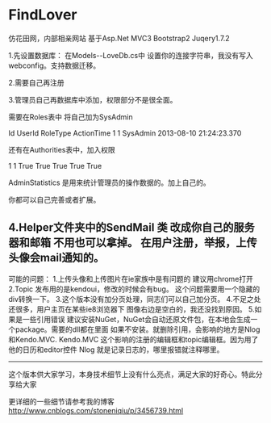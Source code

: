 ﻿FindLover
=========

仿花田网，内部相亲网站 基于Asp.Net MVC3 Bootstrap2 Juqery1.7.2

1.先设置数据库：
  在Models--LoveDb.cs中 设置你的连接字符串，我没有写入webconfig。支持数据迁移。

2.需要自己再注册

3.管理员自己再数据库中添加，权限部分不是很全面。
  
  需要在Roles表中 将自己加为SysAdmin 

  Id    UserId  RoleType         ActionTime
  1	1	SysAdmin	2013-08-10 21:24:23.370

 还有在Authorities表中，加入权限

  1	1	True	True	True	True	True

  AdminStatistics 是用来统计管理员的操作数据的。加上自己的。

  你都可以自己完善或者扩展。

4.Helper文件夹中的SendMail 类 改成你自己的服务器和邮箱 不用也可以拿掉。
  在用户注册，举报，上传头像会mail通知的。
----------------------------------------------------------------------------------------
可能的问题：
 1.上传头像和上传图片在ie家族中是有问题的  建议用chrome打开
 2.Topic 发布用的是kendoui，修改的时候会有bug。 这个问题需要用一个隐藏的div转换一下。
 3.这个版本没有加分页处理，同志们可以自己加分页。
 4.不足之处还很多，用户主页在某些ie8浏览器下 图像右边是空白的，我还没找到原因。
 5.如果是一些引用错误 建议安装NuGet，NuGet会自动还原文件包，在本地会生成一个package。需要的dll都在里面
   如果不安装。就删除引用，会影响的地方是Nlog和Kendo.MVC. Kendo.MVC 这个影响的注册的编辑框和topic编辑框。因为用了他的日历和editor控件
   Nlog 就是记录日志的，哪里报错就注释哪里。

----------------------------------------------------------------------------------------- 
这个版本供大家学习，本身技术细节上没有什么亮点，满足大家的好奇心。特此分享给大家
 
 更详细的一些细节请参考我的博客 http://www.cnblogs.com/stoneniqiu/p/3456739.html 